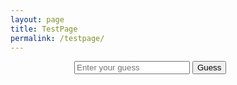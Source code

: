 ```yaml
---
layout: page
title: TestPage
permalink: /testpage/
---
```


<style>
  #wordle-container {
    font-family: Arial, sans-serif;
    max-width: 300px;
    margin: auto;
  }
  #guesses div {
    display: grid;
    grid-template-columns: repeat(5, 30px);
    gap: 5px;
  }
  .guess-cell {
    width: 30px;
    height: 30px;
    display: flex;
    align-items: center;
    justify-content: center;
    border: 1px solid #000;
    background-color: #f2f2f2;
  }
  .correct {
    background-color: green;
  }
  .present {
    background-color: yellow;
  }
</style>

<div id="wordle-container">
  <div id="guesses"></div>
  <input type="text" id="guess-input" placeholder="Enter your guess" maxlength="5" />
  <button onclick="makeGuess()">Guess</button>
</div>

<script>
  // Randomly pick a word from the list for the player to guess
  const wordsToGuess = ["apple", "grape", "water", "tiger", "plant"];
  const wordToGuess = wordsToGuess[Math.floor(Math.random() * wordsToGuess.length)];
  const maxGuesses = 6;
  let guesses = 0;

  function makeGuess() {
    const guessInput = document.getElementById("guess-input");
    const guess = guessInput.value.toLowerCase();
    guessInput.value = "";
    
    if (guess.length !== 5) {
      alert('Please enter a 5-letter word.');
      return;
    }
    
    const result = evaluateGuess(guess, wordToGuess);
    const guessesDiv = document.getElementById("guesses");
    
    const guessRow = document.createElement("div");
    for (const letter of result) {
      const cell = document.createElement("div");
      cell.className = `guess-cell ${letter.status}`;
      cell.textContent = letter.char;
      guessRow.appendChild(cell);
    }
    guessesDiv.appendChild(guessRow);

    guesses++;
    if (guess === wordToGuess || guesses >= maxGuesses) {
      setTimeout(() => {
        alert(guess === wordToGuess ? "You won!" : `You lost! The word was ${wordToGuess}`);
        location.reload(); // Reload to restart the game
      }, 100);
    }
  }

  function evaluateGuess(guess, word) {
    const result = [];
    for (let i = 0; i < guess.length; i++) {
      if (guess[i] === word[i]) {
        result.push({ char: guess[i], status: "correct" });
      } else if (word.includes(guess[i])) {
        result.push({ char: guess[i], status: "present" });
      } else {
        result.push({ char: guess[i], status: "" });
      }
    }
    return result;
  }
</script>
